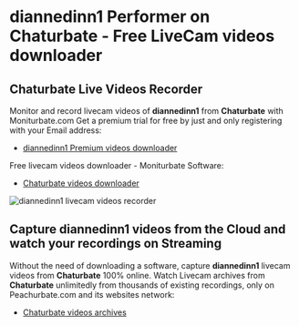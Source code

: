 # diannedinn1 Performer on Chaturbate - Free LiveCam videos downloader

## Chaturbate Live Videos Recorder

Monitor and record livecam videos of **diannedinn1** from **Chaturbate** with Moniturbate.com
Get a premium trial for free by just and only registering with your Email address:
* [diannedinn1 Premium videos downloader](https://moniturbate.com/request-demo-licence-key.html)

Free livecam videos downloader - Moniturbate Software:
* [Chaturbate videos downloader](https://moniturbate.com/moniturbate-download-software.html)

![diannedinn1 livecam videos recorder](https://peachurnet.com/templates/moniturbate-software.png)


## Capture diannedinn1 videos from the Cloud and watch your recordings on Streaming

Without the need of downloading a software, capture **diannedinn1** livecam videos from **Chaturbate** 100% online.
Watch Livecam archives from **Chaturbate** unlimitedly from thousands of existing recordings, only on Peachurbate.com and its websites network:
* [Chaturbate videos archives](https://peachurnet.com/)